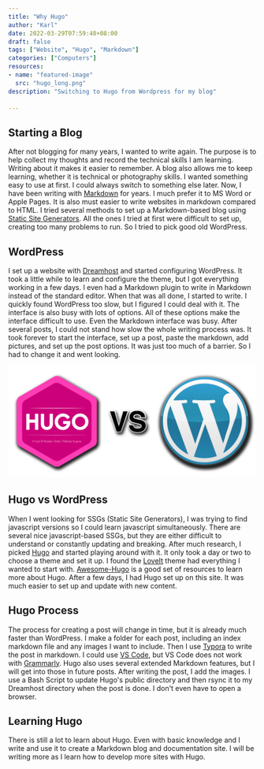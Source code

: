 ```yaml
---
title: "Why Hugo"
author: "Karl"
date: 2022-03-29T07:59:48+08:00
draft: false
tags: ["Website", "Hugo", "Markdown"]
categories: ["Computers"]
resources:
- name: "featured-image"
  src: "hugo_long.png"
description: "Switching to Hugo from Wordpress for my blog"

---
```


## Starting a Blog

After not blogging for many years, I wanted to write again. The purpose is to help collect my thoughts and record the technical skills I am learning. Writing about it makes it easier to remember. A blog also allows me to keep learning, whether it is technical or photography skills. I wanted something easy to use at first. I could always switch to something else later. Now, I have been writing with [Markdown](https://www.markdownguide.org/) for years. I much prefer it to MS Word or Apple Pages. It is also must easier to write websites in markdown compared to HTML. I tried several methods to set up a Markdown-based blog using [Static Site Generators](https://jamstack.org/generators/). All the ones I tried at first were difficult to set up, creating too many problems to run. So I tried to pick good old WordPress.

## WordPress

I set up a website with [Dreamhost](https://www.dreamhost.com/) and started configuring WordPress. It took a little while to learn and configure the theme, but I got everything working in a few days. I even had a Markdown plugin to write in Markdown instead of the standard editor. When that was all done, I started to write. I quickly found WordPress too slow, but I figured I could deal with it. The interface is also busy with lots of options. All of these options make the interface difficult to use. Even the Markdown interface was busy. After several posts, I could not stand how slow the whole writing process was. It took forever to start the interface, set up a post, paste the markdown, add pictures, and set up the post options. It was just too much of a barrier. So I had to change it and went looking.

![hugo_vs_wordpress](hugo_vs_wordpress.png "Hugo vs WordPress")

## Hugo vs WordPress

When I went looking for SSGs (Static Site Generators), I was trying to find javascript versions so I could learn javascript simultaneously. There are several nice javascript-based SSGs, but they are either difficult to understand or constantly updating and breaking. After much research, I picked [Hugo](https://gohugo.io/) and started playing around with it. It only took a day or two to choose a theme and set it up. I found the [LoveIt](https://hugoloveit.com/) theme had everything I wanted to start with. [Awesome-Hugo](https://github.com/theNewDynamic/awesome-hugo) is a good set of resources to learn more about Hugo. After a few days, I had Hugo set up on this site. It was much easier to set up and update with new content.

## Hugo Process

The process for creating a post will change in time, but it is already much faster than WordPress. I make a folder for each post, including an index markdown file and any images I want to include. Then I use [Typora](https://typora.io/) to write the post in markdown. I could use [VS Code](https://code.visualstudio.com/), but VS Code does not work with [Grammarly](https://app.grammarly.com/). Hugo also uses several extended Markdown features, but I will get into those in future posts. After writing the post, I add the images. I use a Bash Script to update Hugo's public directory and then rsync it to my  Dreamhost directory when the post is done. I don't even have to open a browser. 

## Learning Hugo

There is still a lot to learn about Hugo. Even with basic knowledge and I write and use it to create a Markdown blog and documentation site. I will be writing more as I learn how to develop more sites with Hugo.
